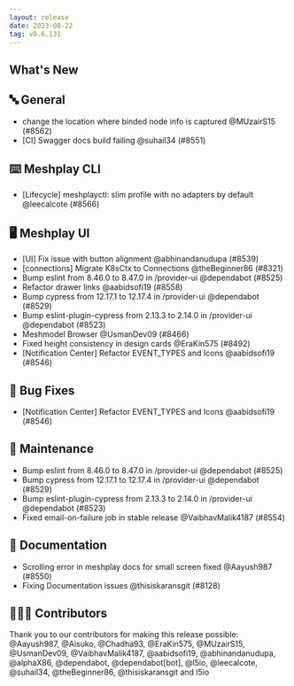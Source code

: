 ```yaml
---
layout: release
date: 2023-08-22
tag: v0.6.131
---
```


## What's New
## 🔤 General
- change the location where binded node info is captured @MUzairS15 (#8562)
- [CI] Swagger docs build failing @suhail34 (#8551)

## ⌨️ Meshplay CLI

- [Lifecycle] meshplayctl: slim profile with no adapters by default @leecalcote (#8566)

## 🖥 Meshplay UI

- [UI] Fix issue with button alignment @abhinandanudupa (#8539)
- [connections] Migrate K8sCtx to Connections @theBeginner86 (#8321)
- Bump eslint from 8.46.0 to 8.47.0 in /provider-ui @dependabot (#8525)
- Refactor drawer links @aabidsofi19 (#8558)
- Bump cypress from 12.17.1 to 12.17.4 in /provider-ui @dependabot (#8529)
- Bump eslint-plugin-cypress from 2.13.3 to 2.14.0 in /provider-ui @dependabot (#8523)
- Meshmodel Browser @UsmanDev09 (#8466)
- Fixed height consistency in design cards @EraKin575 (#8492)
- [Notification Center] Refactor EVENT_TYPES and Icons @aabidsofi19 (#8546)

## 🐛 Bug Fixes

- [Notification Center] Refactor EVENT_TYPES and Icons @aabidsofi19 (#8546)

## 🧰 Maintenance

- Bump eslint from 8.46.0 to 8.47.0 in /provider-ui @dependabot (#8525)
- Bump cypress from 12.17.1 to 12.17.4 in /provider-ui @dependabot (#8529)
- Bump eslint-plugin-cypress from 2.13.3 to 2.14.0 in /provider-ui @dependabot (#8523)
- Fixed email-on-failure job in stable release @VaibhavMalik4187 (#8554)

## 📖 Documentation

- Scrolling error in meshplay docs for small screen fixed @Aayush987 (#8550)
- Fixing Documentation issues  @thisiskaransgit (#8128)

## 👨🏽‍💻 Contributors

Thank you to our contributors for making this release possible:
@Aayush987, @Aisuko, @Chadha93, @EraKin575, @MUzairS15, @UsmanDev09, @VaibhavMalik4187, @aabidsofi19, @abhinandanudupa, @alphaX86, @dependabot, @dependabot[bot], @l5io, @leecalcote, @suhail34, @theBeginner86, @thisiskaransgit and l5io
